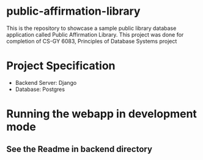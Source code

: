# public-affirmation-library
This is the repository to showcase a sample public library database application called Public Affirmation Library.  This project was done for completion of CS-GY 6083, Principles of Database Systems
project


# Project Specification
- Backend Server: Django
- Database: Postgres

# Running the webapp in development mode
## See the Readme in backend directory
